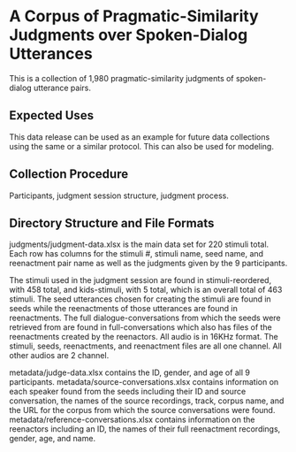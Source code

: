 # A Corpus of Pragmatic-Similarity Judgments over Spoken-Dialog Utterances
This is a collection of 1,980 pragmatic-similarity judgments of spoken-dialog utterance pairs. 
## Expected Uses
This data release can be used as an example for future data collections using the same or a similar protocol. This can also be used for modeling.

## Collection Procedure
Participants, judgment session structure, judgment process.

## Directory Structure and File Formats
judgments/judgment-data.xlsx is the main data set for 220 stimuli total. Each row has columns for the stimuli #, stimuli name, seed name, and reenactment pair name as well as the judgments given by the 9 participants.

The stimuli used in the judgment session are found in stimuli-reordered, with 458 total, and kids-stimuli, with 5 total, which is an overall total of 463 stimuli. The seed utterances chosen for creating the stimuli are found in seeds while the reenactments of those utterances are found in reenactments. The full dialogue-conversations from which the seeds were retrieved from are found in full-conversations which also has files of the reenactments created by the reenactors. All audio is in 16KHz format. The stimuli, seeds, reenactments, and reenactment files are all one channel. All other audios are 2 channel.

metadata/judge-data.xlsx contains the ID, gender, and age of all 9 participants. metadata/source-conversations.xlsx contains information on each speaker found from the seeds including their ID and source conversation, the names of the source recordings, track, corpus name, and the URL for the corpus from which the source conversations were found. metadata/reference-conversations.xlsx contains information on the reenactors including an ID, the names of their full reenactment recordings, gender, age, and name.
